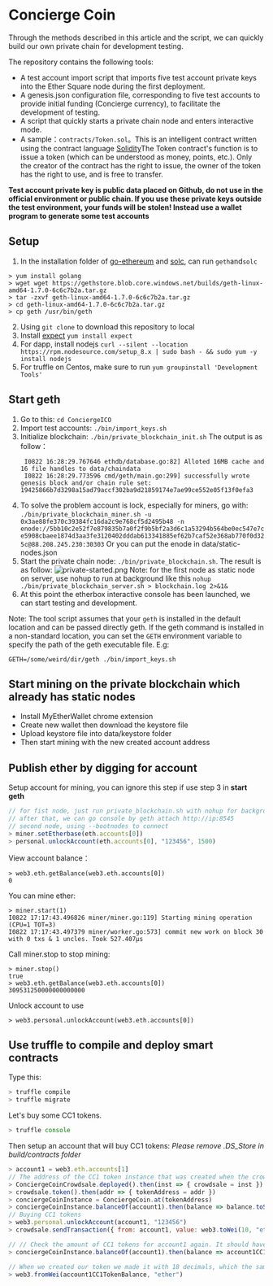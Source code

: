 # Concierge Coin

Through the methods described in this article and the script, we can quickly build our own private chain for development testing.

The repository contains the following tools:

* A test account import script that imports five test account private keys into the Ether Square node during the first deployment.
* A genesis.json configuration file, corresponding to five test accounts to provide initial funding (Concierge currency), to facilitate the development of testing.
* A script that quickly starts a private chain node and enters interactive mode.
* A sample：`contracts/Token.sol`。This is an intelligent contract written using the contract language [Solidity](http://solidity.readthedocs.org/en/latest/)The Token contract's function is to issue a token (which can be understood as money, points, etc.). Only the creator of the contract has the right to issue, the owner of the token has the right to use, and is free to transfer.

**Test account private key is public data placed on Github, do not use in the official environment or public chain. If you use these private keys outside the test environment, your funds will be stolen! Instead use a wallet program to generate some test accounts**

## Setup

1. In the installation folder of [go-ethereum](https://github.com/ethereum/go-ethereum) and [solc](http://solidity.readthedocs.org/en/latest/), can run `geth`and`solc` 
```
> yum install golang
> wget wget https://gethstore.blob.core.windows.net/builds/geth-linux-amd64-1.7.0-6c6c7b2a.tar.gz
> tar -zxvf geth-linux-amd64-1.7.0-6c6c7b2a.tar.gz
> cd geth-linux-amd64-1.7.0-6c6c7b2a.tar.gz
> cp geth /usr/bin/geth
```
2. Using `git clone` to download this repository to local
3. Install [expect](http://expect.sourceforge.net/) `yum install expect`
4. For dapp, install nodejs `curl --silent --location https://rpm.nodesource.com/setup_8.x | sudo bash - && sudo yum -y install nodejs`
5. For truffle on Centos, make sure to run `yum groupinstall 'Development Tools'`

## Start geth

1. Go to this: `cd ConciergeICO`
2. Import test accounts: `./bin/import_keys.sh`
3. Initialize blockchain: `./bin/private_blockchain_init.sh`
   The output is as follow：
   ```
    I0822 16:28:29.767646 ethdb/database.go:82] Alloted 16MB cache and 16 file handles to data/chaindata
    I0822 16:28:29.773596 cmd/geth/main.go:299] successfully wrote genesis block and/or chain rule set: 19425866b7d3298a15ad79accf302ba9d21859174e7ae99ce552e05f13f0efa3
   ```
4. To solve the problem account is lock, especially for miners, go with: `./bin/private_blockchain_miner.sh -u 0x3ae88fe370c39384fc16da2c9e768cf5d2495b48 -n enode://5bb10c2e52f7e879835b7a0f2f9b5bf2a3d6c1a53294b564be0ec547e7ce5908cbaee1874d3aa3fe3120402dddab613341885ef62b7caf52e368ab770f0d325c@88.208.245.230:30303`
Or you can put the enode in data/static-nodes.json
5. Start the private chain node: `./bin/private_blockchain.sh`. The result is as follow:
  ![private-started.png](screenshots/private-started.png)
Note: for the first node as static node on server, use nohup to run at background like this `nohup ./bin/private_blockchain_server.sh > blockchain.log 2>&1&`
6. At this point the etherbox interactive console has been launched, we can start testing and development.

Note: The tool script assumes that your `geth` is installed in the default location and can be passed directly geth. If the geth command is installed in a non-standard location, you can set the `GETH` environment variable to specify the path of the geth executable file. E.g:

`GETH=/some/weird/dir/geth ./bin/import_keys.sh`

## Start mining on the private blockchain which already has static nodes
- Install MyEtherWallet chrome extension
- Create new wallet then download the keystore file
- Upload keystore file into data/keystore folder
- Then start mining with the new created account address

## Publish ether by digging for account
Setup account for mining, you can ignore this step if use step 3 in **start geth**
``` javascript
// for fist node, just run private_blockchain.sh with nohup for background mode
// after that, we can go console by geth attach http://ip:8545
// second node, using --bootnodes to connect
> miner.setEtherbase(eth.accounts[0])
> personal.unlockAccount(eth.accounts[0], "123456", 1500)
```
View account balance：
```
> web3.eth.getBalance(web3.eth.accounts[0])
0
```
You can mine ether:
```
> miner.start(1)
I0822 17:17:43.496826 miner/miner.go:119] Starting mining operation (CPU=1 TOT=3)
I0822 17:17:43.497379 miner/worker.go:573] commit new work on block 30 with 0 txs & 1 uncles. Took 527.407µs
```
Call miner.stop to stop mining:
```
> miner.stop()
true
> web3.eth.getBalance(web3.eth.accounts[0])
309531250000000000000
```
Unlock account to use
```
> web3.personal.unlockAccount(web3.eth.accounts[0])
```

## Use truffle to compile and deploy smart contracts

Type this:

```javascript
> truffle compile
> truffle migrate
```


Let's buy some CC1 tokens.

```javascript
> truffle console
```

Then setup an account that will buy CC1 tokens:
*Please remove .DS_Store in build/contracts folder*

```javascript
> account1 = web3.eth.accounts[1]
// The address of the CC1 token instance that was created when the crowdsale contract was deployed
> ConciergeCoinCrowdsale.deployed().then(inst => { crowdsale = inst })
> crowdsale.token().then(addr => { tokenAddress = addr })
> conciergeCoinInstance = ConciergeCoin.at(tokenAddress)
> conciergeCoinInstance.balanceOf(account1).then(balance => balance.toString(10))
// Buying CC1 tokens
> web3.personal.unlockAccount(account1, "123456")
> crowdsale.sendTransaction({ from: account1, value: web3.toWei(10, "ether")})

// // Check the amount of CC1 tokens for account1 again. It should have some now.
> conciergeCoinInstance.balanceOf(account1).then(balance => account1CC1TokenBalance = balance.toString(10))

// When we created our token we made it with 18 decimals, which the same as what ether has. That's a lot of zeros, let's display without the decimals:
> web3.fromWei(account1CC1TokenBalance, "ether")
```
